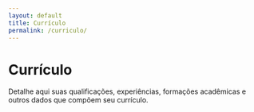 ```yaml
---
layout: default
title: Currículo
permalink: /curriculo/
---
```


# Currículo

Detalhe aqui suas qualificações, experiências, formações acadêmicas e outros dados que compõem seu currículo.
